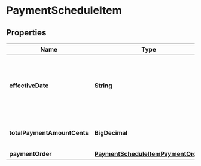

# PaymentScheduleItem


## Properties

| Name | Type | Description | Notes |
|------------ | ------------- | ------------- | -------------|
|**effectiveDate** | **String** | The effective UTC ISO 8601 date that the payment will process. |  |
|**totalPaymentAmountCents** | **BigDecimal** | The total payment amount - in cents. |  |
|**paymentOrder** | [**PaymentScheduleItemPaymentOrder**](PaymentScheduleItemPaymentOrder.md) |  |  |



